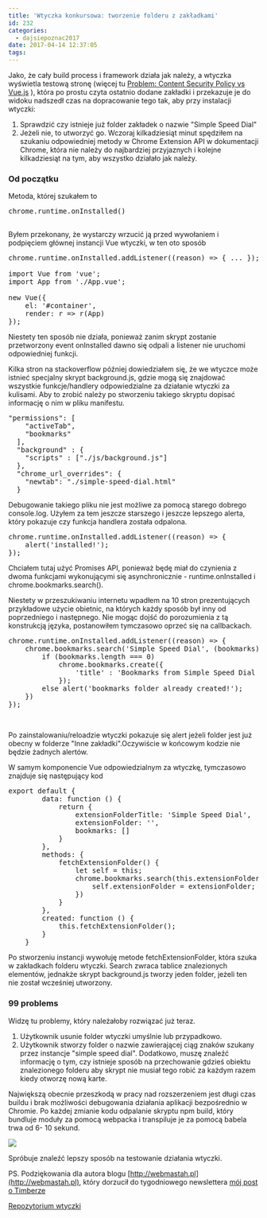 ```yaml
---
title: 'Wtyczka konkursowa: tworzenie folderu z zakładkami'
id: 232
categories:
  - dajsiepoznac2017
date: 2017-04-14 12:37:05
tags:
---
```


Jako, że cały build process i framework działa jak należy, a wtyczka wyświetla testową stronę (więcej tu [Problem: Content Security Policy vs Vue.js](http://arkadiuszm.pl/2017/04/problem-content-security-policy-vs-vue-js/) ), która po prostu czyta ostatnio dodane zakładki i przekazuje je do widoku nadszedł czas na dopracowanie tego tak, aby przy instalacji wtyczki:

1.  Sprawdzić czy istnieje już folder zakładek o nazwie "Simple Speed Dial"
2.  Jeżeli nie, to utworzyć go.
Wczoraj kilkadziesiąt minut spędziłem na szukaniu odpowiedniej metody w Chrome Extension API w dokumentacji Chrome, która nie należy do najbardziej przyjaznych i kolejne kilkadziesiąt na tym, aby wszystko działało jak należy.

### Od początku

Metoda, której szukałem to
<pre>chrome.runtime.onInstalled()

</pre>
Byłem przekonany, że wystarczy wrzucić ją przed wywołaniem i podpięciem głównej instancji Vue wtyczki, w ten oto sposób
<pre class="EnlighterJSRAW" data-enlighter-language="null">chrome.runtime.onInstalled.addListener((reason) =&gt; { ... });

import Vue from 'vue';
import App from './App.vue';

new Vue({
    el: '#container',
    render: r =&gt; r(App)
});</pre>
Niestety ten sposób nie działa, ponieważ zanim skrypt zostanie przetworzony event onInstalled dawno się odpali a listener nie uruchomi odpowiedniej funkcji.

Kilka stron na stackoverflow później dowiedziałem się, że we wtyczce może istnieć specjalny skrypt background.js, gdzie mogą się znajdować wszystkie funkcje/handlery odpowiedzialne za działanie wtyczki za kulisami. Aby to zrobić należy po stworzeniu takiego skryptu dopisać informację o nim w pliku manifestu.
<pre class="EnlighterJSRAW" data-enlighter-language="json">"permissions": [
    "activeTab",
    "bookmarks"
  ],
  "background" : {
    "scripts" : ["./js/background.js"]
  },
  "chrome_url_overrides": {
    "newtab": "./simple-speed-dial.html"
  }</pre>
Debugowanie takiego pliku nie jest możliwe za pomocą starego dobrego console.log. Użyłem za tem jeszcze starszego i jeszcze lepszego alerta, który pokazuje czy funkcja handlera została odpalona.
<pre class="EnlighterJSRAW" data-enlighter-language="js">chrome.runtime.onInstalled.addListener((reason) =&gt; {
    alert('installed!');
});
</pre>
Chciałem tutaj użyć Promises API, ponieważ będę miał do czynienia z dwoma funkcjami wykonującymi się asynchronicznie - runtime.onInstalled i chrome.bookmarks.search().

Niestety w przeszukiwaniu internetu wpadłem na 10 stron prezentujących przykładowe użycie obietnic, na których każdy sposób był inny od poprzedniego i następnego. Nie mogąc dojść do porozumienia z tą konstrukcją języka, postanowiłem tymczasowo oprzeć się na callbackach.
<pre class="EnlighterJSRAW" data-enlighter-language="null">chrome.runtime.onInstalled.addListener((reason) =&gt; {
    chrome.bookmarks.search('Simple Speed Dial', (bookmarks) =&gt; {
        if (bookmarks.length === 0)
            chrome.bookmarks.create({
                'title' : 'Bookmarks from Simple Speed Dial extension'
            });
        else alert('bookmarks folder already created!');
    })
});</pre>
&nbsp;

Po zainstalowaniu/reloadzie wtyczki pokazuje się alert jeżeli folder jest już obecny w folderze "Inne zakładki".Oczywiście w końcowym kodzie nie będzie żadnych alertów.

W samym komponencie Vue odpowiedzialnym za wtyczkę, tymczasowo znajduje się następujący kod
<pre class="EnlighterJSRAW" data-enlighter-language="null">export default {
        data: function () {
            return {
                extensionFolderTitle: 'Simple Speed Dial',
                extensionFolder: '',
                bookmarks: []
            }
        },
        methods: {
            fetchExtensionFolder() {
                let self = this;
                chrome.bookmarks.search(this.extensionFolderTitle, function(extensionFolder) {
                    self.extensionFolder = extensionFolder;
                })
            }
        },
        created: function () {
            this.fetchExtensionFolder();
        }
    }</pre>
Po stworzeniu instancji wywołuję metode fetchExtensionFolder, która szuka w zakładkach folderu wtyczki. Search zwraca tablice znalezionych elementów, jednakże skrypt background.js tworzy jeden folder, jeżeli ten nie został wcześniej utworzony.

### 99 problems

Widzę tu problemy, który należałoby rozwiązać już teraz.

1.  Użytkownik usunie folder wtyczki umyślnie lub przypadkowo.
2.  Użytkownik stworzy folder o nazwie zawierającej ciąg znaków szukany przez instancje "simple speed dial".
Dodatkowo, muszę znaleźć informację o tym, czy istnieje sposób na przechowanie gdzieś obiektu znalezionego folderu aby skrypt nie musiał tego robić za każdym razem kiedy otworzę nową karte.

Największą obecnie przeszkodą w pracy nad rozszerzeniem jest długi czas buildu i brak możliwości debugowania działania aplikacji bezpośrednio w Chromie. Po każdej zmianie kodu odpalanie skryptu npm build, który bundluje moduły za pomocą webpacka i transpiluje je za pomocą babela trwa od 6- 10 sekund.

![](http://arkadiuszm.pl/wp-content/uploads/2017/04/webpackbuild.png)

Spróbuje znaleźć lepszy sposób na testowanie działania wtyczki.

PS. Podziękowania dla autora blogu [http://webmastah.pl](http://webmastah.pl), który dorzucił do tygodniowego newslettera [mój post o Timberze](http://arkadiuszm.pl/2017/03/timber-czyli-twig-w-wordpressie/)

[Repozytorium wtyczki](http://github.com/svantetic/simple-speed-dial)